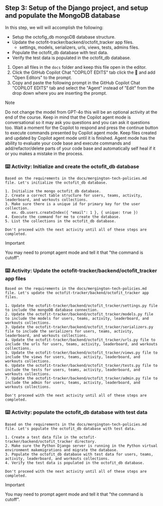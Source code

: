 ## Step 3: Setup of the Django project, and setup and populate the MongoDB database

In this step, we will will accomplish the following:

- Setup the octofig_db mongoDB database structure.
- Update the octofit-tracker/backend/octofit_tracker app files.
  - settings, models, serializers, urls, views, tests, admins files.
- Populate the octofit_db database with test data.
- Verify the test data is populated in the octofit_db database.

1. Open all files in the `docs` folder and keep this file open in the editor.
2. Click the GitHub Copilot Chat "COPILOT EDITS" tab click the :paperclip: and add "Open Editors" to the prompt.
3. Copy and paste the following prompt in the GitHub Copilot Chat "COPILOT EDITS" tab and select the "Agent" instead of "Edit" from the drop down where you are inserting the prompt.

>[!NOTE]
> Do not change the model from GPT-4o this will be an optional activity at the end of the course.
> Keep in mind that the Copilot agent mode is conversational so it may ask you questions and you can ask it questions too.
> Wait a moment for the Copilot to respond and press the continue button to execute commands presented by Copilot agent mode.
> Keep files created and updated by Copilot agent mode until it is finished.
> Agent mode has the ability to evaluate your code base and execute commands and add/refactor/delete parts of your code base and automatically self heal if it or you makes a mistake in the process.

### :keyboard: Activity: Initialize and create the octofit_db database

```text
Based on the requirements in the docs/mergington-tech-policies.md file. Let's initialize the octofit_db database.

1. Initialize the mongo octofit_db database.
2. Create a correct table structure for users, teams, activity, leaderboard, and workouts collections.
3. Make sure there is a unique id for primary key for the user collection.
   ex. db.users.createIndex({ "email": 1 }, { unique: true })
4. Execute the command for me to create the database.
5. List the collections in the octofit_db database.

Don't proceed with the next activity until all of these steps are completed.
```

> [!IMPORTANT]
> You may need to prompt agent mode and tell it that "the command is cutoff".

### :keyboard: Activity: Update the octofit-tracker/backend/octofit_tracker app files

```text
Based on the requirements in the docs/mergington-tech-policies.md file. Let's update the octofit-tracker/backend/octofit_tracker app files.

1. Update the octofit-tracker/backend/octofit_tracker/settings.py file to include the mongoDB database connection.
2. Update the octofit-tracker/backend/octofit_tracker/models.py file to include the models for users, teams, activity, leaderboard, and workouts collections.
3. Update the octofit-tracker/backend/octofit_tracker/serializers.py file to include the serializers for users, teams, activity, leaderboard, and workouts collections.
4. Update the octofit-tracker/backend/octofit_tracker/urls.py file to include the urls for users, teams, activity, leaderboard, and workouts collections.
5. Update the octofit-tracker/backend/octofit_tracker/views.py file to include the views for users, teams, activity, leaderboard, and workouts collections.
6. Update the octofit-tracker/backend/octofit_tracker/tests.py file to include the tests for users, teams, activity, leaderboard, and workouts collections.
7. Update the octofit-tracker/backend/octofit_tracker/admin.py file to include the admin for users, teams, activity, leaderboard, and workouts collections.

Don't proceed with the next activity until all of these steps are completed.
```

### :keyboard: Activity: populate the octofit_db database with test data

```text
Based on the requirements in the docs/mergington-tech-policies.md file. Let's populate the octofit_db database with test data.

1. Create a test data file in the octofit-tracker/backend/octofit_tracker directory.
2. Make sure the Python Django server is running in the Python virtual environment makemigrations and migrate the database.
3. Populate the octofit_db database with test data for users, teams, activity, leaderboard, and workouts collections.
4. Verify the test data is populated in the octofit_db database.

Don't proceed with the next activity until all of these steps are completed.
```

> [!IMPORTANT]
> You may need to prompt agent mode and tell it that "the command is cutoff".

